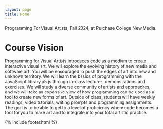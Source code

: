 ```yaml
---
layout: page
title: Home
---
```



Programming For Visual Artists, Fall 2024, at Purchase College New Media.

# Course Vision

Programming for Visual Artists introduces code as a medium to create interactive visual art. We will explore the evolving history of new media and software art. You will be encouraged to push the edges of art into new and unknown territory. We will learn the basics of programming with the JavaScript library p5.js through in-class lectures, demonstrations and exercises. We will study a diverse community of artists and approaches, and we will take an expansive view of how programming can be used as a tool to create new forms of art. Outside of class, students will have weekly readings, video tutorials, writing prompts and programming assignments. The goal is to be able to get to a level of proficiency where code becomes a tool for you to make art and to integrate into your total artistic practice.

{% include footer.html %}
